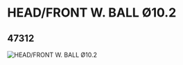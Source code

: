 # HEAD/FRONT W. BALL Ø10.2
## 47312
![HEAD/FRONT W. BALL Ø10.2](https://lc-www-live-s.legocdn.com/media/bricks/5/2/4278473.jpg)